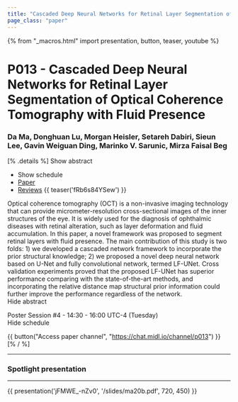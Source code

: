 ```yaml
---
title: "Cascaded Deep Neural Networks for Retinal Layer Segmentation of Optical Coherence Tomography with Fluid Presence"
page_class: "paper"
---
```


{% from "_macros.html" import presentation, button, teaser, youtube %}

# P013 - Cascaded Deep Neural Networks for Retinal Layer Segmentation of Optical Coherence Tomography with Fluid Presence

### Da Ma, Donghuan Lu, Morgan Heisler, Setareh Dabiri, Sieun Lee, Gavin Weiguan Ding, Marinko V. Sarunic, Mirza Faisal Beg

[% .details %]
<a class="toggle_visibility" data-selector=".abstract" data-level="3">Show abstract</a>
- <a class="toggle_visibility" data-selector=".schedule" data-level="3">Show schedule</a>
- <a href="https://openreview.net/pdf?id=dxVMXBzKKQ">Paper</a>
- <a href="https://openreview.net/forum?id=dxVMXBzKKQ">Reviews</a>
{{ teaser('fRb6s84YSew') }}

<p>
    <span class="abstract">
        Optical coherence tomography (OCT) is a non-invasive imaging technology that can provide micrometer-resolution cross-sectional images of the inner structures of the eye. It is widely used for the diagnosis of ophthalmic diseases with retinal alteration, such as layer deformation and fluid accumulation. In this paper, a novel framework was proposed to segment retinal layers with fluid presence. The main contribution of this study is two folds: 1) we developed a cascaded network framework to incorporate the prior structural knowledge; 2) we proposed a novel deep neural network based on U-Net and fully convolutional network, termed LF-UNet. Cross validation experiments proved that the proposed LF-UNet has superior performance comparing with the state-of-the-art methods, and incorporating the relative distance map structural prior information could further improve the performance regardless of the network.
        <br>
        <span class="actions"><a class="toggle_visibility" data-level="2">Hide abstract</a></span>
    </span>
</p>

<p>
    <span class="schedule">
        Poster Session #4  - 14:30 - 16:00 UTC-4 (Tuesday)
        <br>
        <span class="actions"><a class="toggle_visibility" data-level="2">Hide schedule</a></span>
    </span>
</p>

{{ button("Access paper channel", "https://chat.midl.io/channel/p013") }}
[% / %]

---

### Spotlight presentation

---

{{ presentation('jFMWE_-nZv0', '/slides/ma20b.pdf', 720, 450) }}